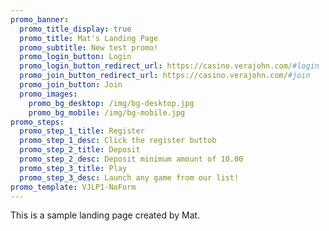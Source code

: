 ```yaml
---
promo_banner:
  promo_title_display: true
  promo_title: Mat's Landing Page
  promo_subtitle: New test promo!
  promo_login_button: Login
  promo_login_button_redirect_url: https://casino.verajohn.com/#login
  promo_join_button_redirect_url: https://casino.verajohn.com/#join
  promo_join_button: Join
  promo_images:
    promo_bg_desktop: /img/bg-desktop.jpg
    promo_bg_mobile: /img/bg-mobile.jpg
promo_steps:
  promo_step_1_title: Register
  promo_step_1_desc: Click the register buttob
  promo_step_2_title: Deposit
  promo_step_2_desc: Deposit minimum amount of 10.00
  promo_step_3_title: Play
  promo_step_3_desc: Launch any game from our list!
promo_template: VJLP1-NoForm
---
```

This is a sample landing page created by Mat.